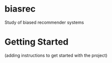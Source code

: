 # biasrec
Study of biased recommender systems

# Getting Started
(adding instructions to get started with the project)

